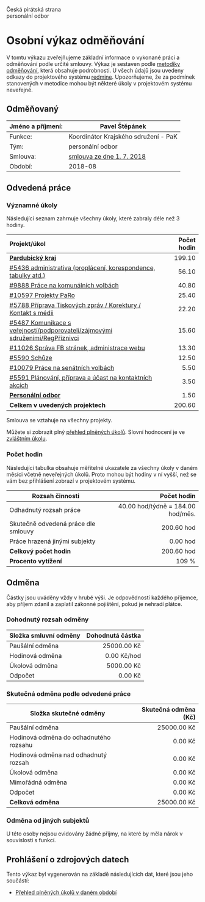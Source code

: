 Česká pirátská strana  
personální odbor

Osobní výkaz odměňování
=======================

V tomtu výkazu zveřejňujeme základní informace o vykonané práci a odměňování
podle určité smlouvy. Výkaz je sestaven podle [metodiky odměňování][metodika],
která obsahuje podrobnosti. U všech údajů jsou uvedeny odkazy do projektového
systému [redmine](https://redmine.pirati.cz). Upozorňujeme, že za podmínek
stanovených v metodice mohou být některé úkoly v projektovém systému neveřejné.

Odměňovaný
----------

Jméno a příjmení:                      | Pavel Štěpánek
-----------------------                | --------------------
Funkce:                                | Koordinátor Krajského sdružení - PaK
Tým:                                   | personální odbor
Smlouva:                               | [smlouva ze dne 1. 7. 2018][smlouva]
Období:                                | 2018-08


Odvedená práce
--------------

### Významné úkoly

Následující seznam zahrnuje všechny úkoly, které zabraly déle než 3 hodiny.

| Projekt/úkol                                                                           |   Počet hodin |
|:---------------------------------------------------------------------------------------|--------------:|
| **[Pardubický kraj][p120]**                                                            |        199.10 |
| [#5436 administrativa (proplácení, korespondence, tabulky atd.)][t5436]                |         56.10 |
| [#9888 Práce na komunálních volbách][t9888]                                            |         40.80 |
| [#10597 Projekty PaRo][t10597]                                                         |         25.40 |
| [#5788 Příprava Tiskových zpráv / Korektury / Kontakt s médii][t5788]                  |         22.20 |
| [#5487 Komunikace s veřejností/podporovateli/zájmovými sdruženími/RegPříznivci][t5487] |         15.60 |
| [#11026 Správa FB stránek, administrace webu][t11026]                                  |         13.30 |
| [#5590 Schůze][t5590]                                                                  |         12.50 |
| [#10079 Práce na senátních volbách][t10079]                                            |          5.50 |
| [#5591 Plánování, příprava a účast na kontaktních akcích][t5591]                       |          3.50 |
| **[Personální odbor][p80]**                                                            |          1.50 |
| **Celkem v uvedených projektech**                                                      |        200.60 |

Smlouva se vztahuje na všechny projekty. 

Můžete si zobrazit plný [přehled plněných úkolů][tasklist].
Slovní hodnocení je ve [zvláštním úkolu][hodnoceni].


### Počet hodin

Následující tabulka obsahuje měřitelné ukazatele za všechny úkoly v daném měsíci
včetně neveřejných úkolů. Proto mohou být hodiny v ní vyšší, než se vám bez
přihlášení zobrazí v projektovém systému.

Rozsah činnosti                        | Počet hodin
--------------                         | ----------:
Odhadnutý rozsah práce                 |  40.00 hod/týdně = 184.00 hod/měs.
Skutečně odvedená práce dle smlouvy    | 200.60 hod
Práce hrazená jinými subjekty          |   0.00 hod
**Celkový počet hodin**                | 200.60 hod
**Procento vytížení**                  |  109 %

Odměna
------

Částky jsou uváděny vždy v hrubé výši. Je odpovědností každého příjemce, aby
příjem zdanil a zaplatil zákonné pojištění, pokud je nehradí plátce.

### Dohodnutý rozsah odměny

Složka smluvní odměny                  | Dohodnutá částka
----------------                       | ------------------:
Paušální odměna                        | 25000.00 Kč
Hodinová odměna                        |     0.00 Kč/hod
Úkolová odměna                         |  5000.00 Kč
Odpočet                                |     0.00 Kč

### Skutečná odměna podle odvedené práce

Složka skutečné odměny                 | Skutečná odměna (Kč)
---------------------                  | ---------------------:
Paušální odměna                        | 25000.00 Kč
Hodinová odměna do odhadnutého rozsahu |     0.00 Kč
Hodinová odměna nad odhadnutý rozsah   |     0.00 Kč
Úkolová odměna                         |     0.00 Kč
Mimořádná odměna                       |     0.00 Kč
Odpočet                                |     0.00 Kč
**Celková odměna**                     | 25000.00 Kč


### Odměna od jiných subjektů

U této osoby nejsou evidovány žádné příjmy, na které by měla nárok v souvislosti s funkcí.


Prohlášení o zdrojových datech
------------------------------

Tento výkaz byl vygenerován na základě následujících dat, které jsou jeho součástí:

* [Přehled plněných úkolů v daném období](user_report.csv)

[hodnoceni]: https://redmine.pirati.cz/issues/
[metodika]: https://redmine.pirati.cz/projects/po/wiki/Odmenovani


[p120]: https://redmine.pirati.cz/time_entries?c[]=project&c[]=user&c[]=activity&c[]=issue&c[]=hours&c[]=cf_16&c[]=spent_on&f[]=spent_on&f[]=user_id&f[]=&op[spent_on]=><&op[user_id]==&utf8=%E2%9C%93&v[spent_on][]=2018-08-01&v[spent_on][]=2018-08-31&v[user_id][]=2&v[user_id][]=3&v[user_id][]=5&f[]=project_id&op[project_id]==&v[project_id][]=120

[t5436]: https://redmine.pirati.cz/issues/5436/time_entries?c[]=project&c[]=user&c[]=activity&c[]=issue&c[]=hours&c[]=cf_16&c[]=spent_on&f[]=spent_on&f[]=user_id&f[]=&op[spent_on]=><&op[user_id]==&utf8=%E2%9C%93&v[spent_on][]=2018-08-01&v[spent_on][]=2018-08-31&v[user_id][]=2&v[user_id][]=3&v[user_id][]=5

[t9888]: https://redmine.pirati.cz/issues/9888/time_entries?c[]=project&c[]=user&c[]=activity&c[]=issue&c[]=hours&c[]=cf_16&c[]=spent_on&f[]=spent_on&f[]=user_id&f[]=&op[spent_on]=><&op[user_id]==&utf8=%E2%9C%93&v[spent_on][]=2018-08-01&v[spent_on][]=2018-08-31&v[user_id][]=2&v[user_id][]=3&v[user_id][]=5

[t10597]: https://redmine.pirati.cz/issues/10597/time_entries?c[]=project&c[]=user&c[]=activity&c[]=issue&c[]=hours&c[]=cf_16&c[]=spent_on&f[]=spent_on&f[]=user_id&f[]=&op[spent_on]=><&op[user_id]==&utf8=%E2%9C%93&v[spent_on][]=2018-08-01&v[spent_on][]=2018-08-31&v[user_id][]=2&v[user_id][]=3&v[user_id][]=5

[t5788]: https://redmine.pirati.cz/issues/5788/time_entries?c[]=project&c[]=user&c[]=activity&c[]=issue&c[]=hours&c[]=cf_16&c[]=spent_on&f[]=spent_on&f[]=user_id&f[]=&op[spent_on]=><&op[user_id]==&utf8=%E2%9C%93&v[spent_on][]=2018-08-01&v[spent_on][]=2018-08-31&v[user_id][]=2&v[user_id][]=3&v[user_id][]=5

[t5487]: https://redmine.pirati.cz/issues/5487/time_entries?c[]=project&c[]=user&c[]=activity&c[]=issue&c[]=hours&c[]=cf_16&c[]=spent_on&f[]=spent_on&f[]=user_id&f[]=&op[spent_on]=><&op[user_id]==&utf8=%E2%9C%93&v[spent_on][]=2018-08-01&v[spent_on][]=2018-08-31&v[user_id][]=2&v[user_id][]=3&v[user_id][]=5

[t11026]: https://redmine.pirati.cz/issues/11026/time_entries?c[]=project&c[]=user&c[]=activity&c[]=issue&c[]=hours&c[]=cf_16&c[]=spent_on&f[]=spent_on&f[]=user_id&f[]=&op[spent_on]=><&op[user_id]==&utf8=%E2%9C%93&v[spent_on][]=2018-08-01&v[spent_on][]=2018-08-31&v[user_id][]=2&v[user_id][]=3&v[user_id][]=5

[t5590]: https://redmine.pirati.cz/issues/5590/time_entries?c[]=project&c[]=user&c[]=activity&c[]=issue&c[]=hours&c[]=cf_16&c[]=spent_on&f[]=spent_on&f[]=user_id&f[]=&op[spent_on]=><&op[user_id]==&utf8=%E2%9C%93&v[spent_on][]=2018-08-01&v[spent_on][]=2018-08-31&v[user_id][]=2&v[user_id][]=3&v[user_id][]=5

[t10079]: https://redmine.pirati.cz/issues/10079/time_entries?c[]=project&c[]=user&c[]=activity&c[]=issue&c[]=hours&c[]=cf_16&c[]=spent_on&f[]=spent_on&f[]=user_id&f[]=&op[spent_on]=><&op[user_id]==&utf8=%E2%9C%93&v[spent_on][]=2018-08-01&v[spent_on][]=2018-08-31&v[user_id][]=2&v[user_id][]=3&v[user_id][]=5

[t5591]: https://redmine.pirati.cz/issues/5591/time_entries?c[]=project&c[]=user&c[]=activity&c[]=issue&c[]=hours&c[]=cf_16&c[]=spent_on&f[]=spent_on&f[]=user_id&f[]=&op[spent_on]=><&op[user_id]==&utf8=%E2%9C%93&v[spent_on][]=2018-08-01&v[spent_on][]=2018-08-31&v[user_id][]=2&v[user_id][]=3&v[user_id][]=5

[p80]: https://redmine.pirati.cz/time_entries?c[]=project&c[]=user&c[]=activity&c[]=issue&c[]=hours&c[]=cf_16&c[]=spent_on&f[]=spent_on&f[]=user_id&f[]=&op[spent_on]=><&op[user_id]==&utf8=%E2%9C%93&v[spent_on][]=2018-08-01&v[spent_on][]=2018-08-31&v[user_id][]=2&v[user_id][]=3&v[user_id][]=5&f[]=project_id&op[project_id]==&v[project_id][]=80



[tasklist]: https://redmine.pirati.cz/time_entries?c[]=project&c[]=user&c[]=activity&c[]=issue&c[]=hours&c[]=cf_16&c[]=spent_on&f[]=spent_on&f[]=user_id&f[]=&op[spent_on]=><&op[user_id]==&utf8=%E2%9C%93&v[spent_on][]=2018-08-01&v[spent_on][]=2018-08-31&v[user_id][]=235

[smlouva]: https://smlouvy.pirati.cz/smlouvy/2018/03/01/kk-pak/
